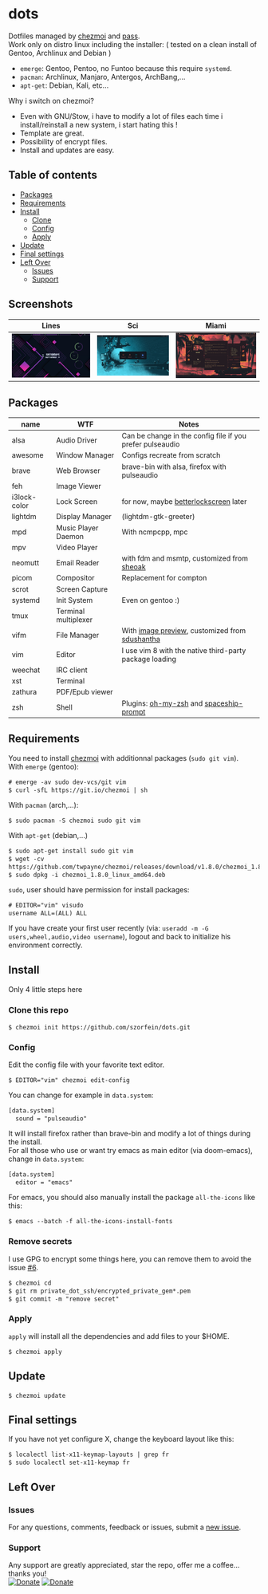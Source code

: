 # dots
Dotfiles managed by [chezmoi](https://www.chezmoi.io/) and [pass](https://www.passwordstore.org/).  
Work only on distro linux including the installer: ( tested on a clean install of Gentoo, Archlinux and Debian )  
+ `emerge`: Gentoo, Pentoo, no Funtoo because this require `systemd`.
+ `pacman`: Archlinux, Manjaro, Antergos, ArchBang,...
+ `apt-get`: Debian, Kali, etc...

Why i switch on chezmoi?
+ Even with GNU/Stow, i have to modify a lot of files each time i install/reinstall a new system, i start hating this !
+ Template are great.
+ Possibility of encrypt files.
+ Install and updates are easy.

## Table of contents

<!--ts-->

   * [Packages](#packages)
   * [Requirements](#requirements)
   * [Install](#install)
     * [Clone](#clone-this-repo)
     * [Config](#config)
     * [Apply](#apply)
   * [Update](#update)
   * [Final settings](#final-settings)
   * [Left Over](#left-over)
     * [Issues](#issues)
     * [Support](#support)

<!--te-->

## Screenshots

| Lines | Sci | Miami |
| --- | --- | --- |
| ![](https://github.com/szorfein/unix-portfolio/raw/master/lines/monitor.png) | ![](https://github.com/szorfein/unix-portfolio/raw/master/sci/logout.png) | ![](https://github.com/szorfein/unix-portfolio/raw/master/miami/start_screen.png) |

## Packages

| name | WTF | Notes |
|---|---|---|
| alsa | Audio Driver | Can be change in the config file if you prefer pulseaudio |
| awesome | Window Manager | Configs recreate from scratch |
| brave | Web Browser | brave-bin with alsa, firefox with pulseaudio |
| feh | Image Viewer | |
| i3lock-color | Lock Screen | for now, maybe [betterlockscreen](https://github.com/pavanjadhaw/betterlockscreen) later |
| lightdm | Display Manager | (lightdm-gtk-greeter) |
| mpd | Music Player Daemon | With ncmpcpp, mpc |
| mpv | Video Player | |
| neomutt | Email Reader | with fdm and msmtp, customized from [sheoak](https://github.com/sheoak/neomutt-powerline-nerdfonts/) |
| picom | Compositor | Replacement for compton |
| scrot | Screen Capture | |
| systemd | Init System | Even on gentoo :) |
| tmux | Terminal multiplexer | |
| vifm | File Manager | With [image preview](https://github.com/cirala/vifmimg), customized from [sdushantha](https://github.com/sdushantha/dotfiles) |
| vim | Editor | I use vim 8 with the native third-party package loading |
| weechat | IRC client | |
| xst | Terminal | |
| zathura | PDF/Epub viewer | |
| zsh | Shell | Plugins: [oh-my-zsh](https://github.com/ohmyzsh/ohmyzsh) and [spaceship-prompt](https://github.com/denysdovhan/spaceship-prompt) |

## Requirements
You need to install [chezmoi](https://chezmoi.io) with additionnal packages (`sudo git vim`).  
With `emerge` (gentoo):

    # emerge -av sudo dev-vcs/git vim
    $ curl -sfL https://git.io/chezmoi | sh

With `pacman` (arch,...):

    $ sudo pacman -S chezmoi sudo git vim

With `apt-get` (debian,...)

    $ sudo apt-get install sudo git vim
    $ wget -cv https://github.com/twpayne/chezmoi/releases/download/v1.8.0/chezmoi_1.8.0_linux_amd64.deb
    $ sudo dpkg -i chezmoi_1.8.0_linux_amd64.deb

`sudo`, user should have permission for install packages:

    # EDITOR="vim" visudo
    username ALL=(ALL) ALL

If you have create your first user recently (via: `useradd -m -G users,wheel,audio,video username`), logout and back to initialize his environment correctly.
    
## Install
Only 4 little steps here

### Clone this repo

    $ chezmoi init https://github.com/szorfein/dots.git

### Config
Edit the config file with your favorite text editor.

    $ EDITOR="vim" chezmoi edit-config

You can change for example in `data.system`:

    [data.system]
      sound = "pulseaudio"

It will install firefox rather than brave-bin and modify a lot of things during the install.  
For all those who use or want try emacs as main editor (via doom-emacs), change in `data.system`:

    [data.system]
      editor = "emacs"

For emacs, you should also manually install the package `all-the-icons` like this:

    $ emacs --batch -f all-the-icons-install-fonts

### Remove secrets
I use GPG to encrypt some things here, you can remove them to avoid the issue [#6](https://github.com/szorfein/dots/issues/6).

    $ chezmoi cd
    $ git rm private_dot_ssh/encrypted_private_gem*.pem
    $ git commit -m "remove secret"

### Apply
`apply` will install all the dependencies and add files to your $HOME.

    $ chezmoi apply

## Update

    $ chezmoi update

## Final settings
If you have not yet configure X, change the keyboard layout like this:

    $ localectl list-x11-keymap-layouts | grep fr
    $ sudo localectl set-x11-keymap fr

## Left Over

### Issues
For any questions, comments, feedback or issues, submit a [new issue](https://github.com/szorfein/dots/issues/new).

### Support
Any support are greatly appreciated, star the repo, offer me a coffee... thanks you!  
[![Donate](https://img.shields.io/badge/don-liberapay-1ba9a4)](https://liberapay.com/szorfein) [![Donate](https://img.shields.io/badge/don-patreon-ab69f4)](https://www.patreon.com/szorfein)
